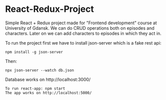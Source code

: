 # React-Redux-Project
Simple React + Redux project made for  "Frontend development" course at University of Gdansk.
We can do CRUD operations  both  on episodes and characters.
Later on we can add characters to episodes in which they act in.

To run the project first we have to install json-server which is a fake rest api: 
```
npm install -g json-server
```
Then: 
```
npx json-server --watch db.json
```
Database works on http://localhost:3000/ 
```
To run react-app: npm start
The app works on http://localhost:5000/ 
```
